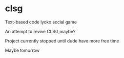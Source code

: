 # clsg
Text-based code lyoko social game

An attempt to revive CLSG,maybe?

Project currently stopped until dude have more free time

Maybe tomorrow